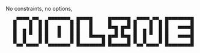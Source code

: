 <!------------------------------------------------------------------ HEADER -->
No constraints, no options,

<pre align="center">
  ▄▀▀▀▀▄▀▀▄ ▄▀▀▀▀▀▀▀▄ █▀▀▀█     █▀▀▀▀▀█ ▄▀▀▀▀▄▀▀▄ █▀▀▀▀▀▀▀█
  █    █  █ █   ▄   █ █   █     █▄▄ ▄▄█ █    █  █ █   ▄▄▄▄█
  █  █ █  █ █   █   █ █   █       █ █   █  █ █  █ █       █
  █  █    █ █   ▀   █ █   ▀▀▀▀█ █▀▀ ▀▀█ █  █    █ █   ▀▀▀▀█
  ▀▄▄▀▄▄▄▄▀ ▀▄▄▄▄▄▄▄▀ █▄▄▄▄▄▄▄█ █▄▄▄▄▄█ ▀▄▄▀▄▄▄▄▀ █▄▄▄▄▄▄▄█
</pre>
